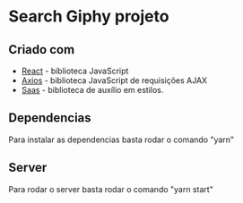 # Search Giphy projeto

## Criado com

* [React](https://github.com/facebook/react) - biblioteca JavaScript
* [Axios](https://github.com/axios/axios) - biblioteca JavaScript de requisições AJAX 
* [Saas](https://github.com/sass/sass) - biblioteca de auxílio em estilos.

## Dependencias

Para instalar as dependencias basta rodar o comando "yarn"

## Server

Para rodar o server basta rodar o comando "yarn start"